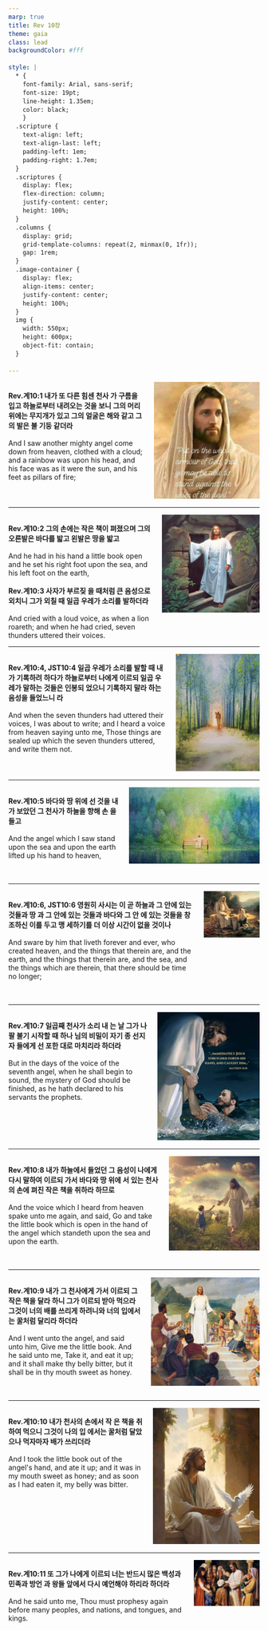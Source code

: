 ```yaml
---
marp: true
title: Rev 10장
theme: gaia
class: lead
backgroundColor: #fff

style: |
  * {
    font-family: Arial, sans-serif;
    font-size: 19pt;
    line-height: 1.35em;
    color: black;
    }
  .scripture {
    text-align: left;
    text-align-last: left;
    padding-left: 1em;
    padding-right: 1.7em;
  }
  .scriptures {
    display: flex;
    flex-direction: column;
    justify-content: center;
    height: 100%;
  }
  .columns {
    display: grid;
    grid-template-columns: repeat(2, minmax(0, 1fr));
    gap: 1rem;
  }
  .image-container {
    display: flex;
    align-items: center;
    justify-content: center;
    height: 100%;
  }
  img {
    width: 550px;
    height: 600px;
    object-fit: contain;
  }

---
```


<div class="columns">
  <div class="scriptures">
    <br>
    <div class="scripture">
      <b>Rev.계10:1 내가 또 다른 힘센 천사 가 구름을 입고 하늘로부터 내려오는 것을 보니 그의 머리 위에는 무지개가 있고 그의 얼굴은 해와 같고 그의 발은 불 기둥 같더라 
      </b>
    </div>
    <br>
    <div class="scripture">And I saw another mighty angel come down from heaven, clothed with a cloud; and a rainbow was upon his head, and his face was as it were the sun, and his feet as pillars of fire; 
    </div>
    <br>
    <div class="scripture">
      <b>
      </b>
    </div>
    <br>
    <div class="scripture">
    </div>         
  </div>
  <div class="image-container">
    <img src='../../pictures/picture_126.jpg'>
  </div>
</div>

---

<div class="columns">
  <div class="scriptures">
    <br>
    <div class="scripture">
      <b>Rev.계10:2 그의 손에는 작은 책이 펴졌으며 그의 오른발은 바다를 밟고 왼발은 땅을 밟고 
      </b>
    </div>
    <br>
    <div class="scripture">And he had in his hand a little book open and he set his right foot upon the sea, and his left foot on the earth, 
    </div>
    <br>
    <div class="scripture">
      <b>Rev.계10:3 사자가 부르짖 을 때처럼 큰 음성으로 외치니 그가 외칠 때 일곱 우레가 소리를 발하더라 
      </b>
    </div>
    <br>
    <div class="scripture">And cried with a loud voice, as when a lion roareth; and when he had cried, seven thunders uttered their voices. 
    </div>         
  </div>
  <div class="image-container">
    <img src='../../pictures/picture_145.jpg'>
  </div>
</div>

---

<div class="columns">
  <div class="scriptures">
    <br>
    <div class="scripture">
      <b>Rev.계10:4, JST10:4 일곱 우레가 소리를 발할 때 내가 기록하려 하다가 하늘로부터 나에게 이르되 일곱 우레가 말하는 것들은 인봉되 었으니 기록하지 말라 하는 음성을 들었느니 라 
      </b>
    </div>
    <br>
    <div class="scripture">And when the seven thunders had uttered their voices, I was about to write; and I heard a voice from heaven saying unto me, Those things are sealed up which the seven thunders uttered, and write them not. 
    </div>
    <br>
    <div class="scripture">
      <b>
      </b>
    </div>
    <br>
    <div class="scripture">
    </div>         
  </div>
  <div class="image-container">
    <img src='../../pictures/picture_87.jpg'>
  </div>
</div>

---

<div class="columns">
  <div class="scriptures">
    <br>
    <div class="scripture">
      <b>Rev.계10:5 바다와 땅 위에 선 것을 내가 보았던 그 천사가 하늘을 향해 손 을 들고 
      </b>
    </div>
    <br>
    <div class="scripture">And the angel which I saw stand upon the sea and upon the earth lifted up his hand to heaven, 
    </div>
    <br>
    <div class="scripture">
      <b>
      </b>
    </div>
    <br>
    <div class="scripture">
    </div>         
  </div>
  <div class="image-container">
    <img src='../../pictures/picture_80.jpg'>
  </div>
</div>

---

<div class="columns">
  <div class="scriptures">
    <br>
    <div class="scripture">
      <b>Rev.계10:6, JST10:6 영원히 사시는 이 곧 하늘과 그 안에 있는 것들과 땅 과 그 안에 있는 것들과 바다와 그 안 에 있는 것들을 창조하신 이를 두고 맹 세하기를 더 이상 시간이 없을 것이나 
      </b>
    </div>
    <br>
    <div class="scripture">And sware by him that liveth forever and ever, who created heaven, and the things that therein are, and the earth, and the things that therein are, and the sea, and the things which are therein, that there should be time no longer; 
    </div>
    <br>
    <div class="scripture">
      <b>
      </b>
    </div>
    <br>
    <div class="scripture">
    </div>         
  </div>
  <div class="image-container">
    <img src='../../pictures/picture_15.jpg'>
  </div>
</div>

---

<div class="columns">
  <div class="scriptures">
    <br>
    <div class="scripture">
      <b>Rev.계10:7 일곱째 천사가 소리 내 는 날 그가 나팔 불기 시작할 때 하나 님의 비밀이 자기 종 선지자 들에게 선 포한 대로 마치리라 하더라 
      </b>
    </div>
    <br>
    <div class="scripture">But in the days of the voice of the seventh angel, when he shall begin to sound, the mystery of God should be finished, as he hath declared to his servants the prophets. 
    </div>
    <br>
    <div class="scripture">
      <b>
      </b>
    </div>
    <br>
    <div class="scripture">
    </div>         
  </div>
  <div class="image-container">
    <img src='../../pictures/picture_107.jpg'>
  </div>
</div>

---

<div class="columns">
  <div class="scriptures">
    <br>
    <div class="scripture">
      <b>Rev.계10:8 내가 하늘에서 들었던 그 음성이 나에게 다시 말하여 이르되 가서 바다와 땅 위에 서 있는 천사의 손에 펴진 작은 책을 취하라 하므로 
      </b>
    </div>
    <br>
    <div class="scripture">And the voice which I heard from heaven spake unto me again, and said, Go and take the little book which is open in the hand of the angel which standeth upon the sea and upon the earth. 
    </div>
    <br>
    <div class="scripture">
      <b>
      </b>
    </div>
    <br>
    <div class="scripture">
    </div>         
  </div>
  <div class="image-container">
    <img src='../../pictures/picture_141.jpg'>
  </div>
</div>

---

<div class="columns">
  <div class="scriptures">
    <br>
    <div class="scripture">
      <b>Rev.계10:9 내가 그 천사에게 가서 이르되 그 작은 책을 달라 하니 그가 이르되 받아 먹으라 그것이 너의 배를 쓰리게 하려니와 너의 입에서는 꿀처럼 달리라 하더라 
      </b>
    </div>
    <br>
    <div class="scripture">And I went unto the angel, and said unto him, Give me the little book. And he said unto me, Take it, and eat it up; and it shall make thy belly bitter, but it shall be in thy mouth sweet as honey. 
    </div>
    <br>
    <div class="scripture">
      <b>
      </b>
    </div>
    <br>
    <div class="scripture">
    </div>         
  </div>
  <div class="image-container">
    <img src='../../pictures/picture_94.jpg'>
  </div>
</div>

---

<div class="columns">
  <div class="scriptures">
    <br>
    <div class="scripture">
      <b>Rev.계10:10 내가 천사의 손에서 작 은 책을 취하여 먹으니 그것이 나의 입 에서는 꿀처럼 달았으나 먹자마자 배가 쓰리더라 
      </b>
    </div>
    <br>
    <div class="scripture">And I took the little book out of the angel's hand, and ate it up; and it was in my mouth sweet as honey; and as soon as I had eaten it, my belly was bitter. 
    </div>
    <br>
    <div class="scripture">
      <b>
      </b>
    </div>
    <br>
    <div class="scripture">
    </div>         
  </div>
  <div class="image-container">
    <img src='../../pictures/picture_150.jpg'>
  </div>
</div>

---

<div class="columns">
  <div class="scriptures">
    <br>
    <div class="scripture">
      <b>Rev.계10:11 또 그가 나에게 이르되 너는 반드시 많은 백성과 민족과 방언 과 왕들 앞에서 다시 예언해야 하리라 하더라 
      </b>
    </div>
    <br>
    <div class="scripture">And he said unto me, Thou must prophesy again before many peoples, and nations, and tongues, and kings.
    </div>
    <br>
    <div class="scripture">
      <b>
      </b>
    </div>
    <br>
    <div class="scripture">
    </div>         
  </div>
  <div class="image-container">
    <img src='../../pictures/picture_137.jpg'>
  </div>
</div>

